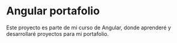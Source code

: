 # Angular portafolio

Este proyecto es parte de mi curso de Angular, donde aprenderé y desarrollaré proyectos para mi portafolio.
